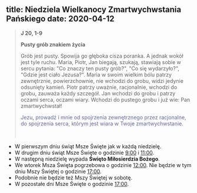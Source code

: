 title: Niedziela Wielkanocy Zmartwychwstania Pańskiego
date: 2020-04-12
---

> **J 20, 1-9**
>
> **Pusty grób znakiem życia**
>
> Grób jest pusty. Spowija go głęboka cisza poranka. A jednak wokół jest tyle ruchu. Maria, Piotr, Jan biegają, szukają, stawiają sobie w sercu pytania: "Co znaczy ten pusty grób?", "Co się wydarzyło?", "Gdzie jest ciało Jezusa?". Maria w swoim wielkim bólu patrzy zewnętrznie, powierzchownie, nie wchodzi do grobu, widzi jedynie odsunięty kamień. Piotr patrzy uważnie, racjonalnie, wchodzi do grobu, zauważa każdy szczegół. Jan wchodzi do grobu i patrzy oczami serca, oczami wiary. Wchodzi do pustego grobu i już wie: Pan zmartwychwstał!
>
> <span style="color: #666699;">Jezu, prowadź i mnie od spojrzenia zewnętrznego przez racjonalne, do spojrzenia serca, którym jest wiara w Twoje zmartwychwstanie. </span>
>
> &nbsp;


- W pierwszym dniu świąt Msze Święte jak w każdą niedzielę.
- W drugim dniu świąt Msze Święte o godzinie <u>9:00</u> i <u>11:00</u>.
- W następną niedzielę wypada **Święto Miłosierdzia Bożego**.
- We wtorek Msza Święta pogrzebowa o godzinie <u>12:00</u>. Nie będzie w tym dniu Mszy Świętej o godzinie <u>17:00</u>.
- Podobnie nie będzie też Mszy Świętej w sobotę.
- W pozostałe dni Msze Święte o godzinie <u>17:00</u>.
